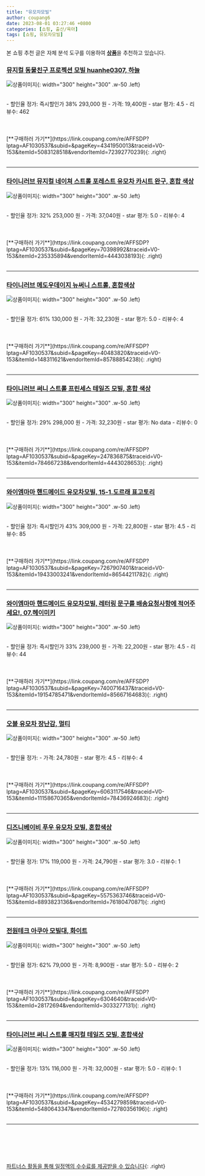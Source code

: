 ```yaml
---
title: "유모차모빌"
author: coupang6
date: 2023-08-01 03:27:46 +0800
categories: [쇼핑, 출산/육아]
tags: [쇼핑, 유모차모빌]
---
```


본 쇼핑 추천 글은 자체 분석 도구를 이용하여 [**상품**](https://link.coupang.com/a/bao1ui)을 추천하고 있습니다.

### [뮤지컬 동물친구 프로젝션 모빌 huanhe0307, 하늘](https://link.coupang.com/re/AFFSDP?lptag=AF1030537&subid=&pageKey=4341950013&traceid=V0-153&itemId=5083128518&vendorItemId=72392770239)

![상품이미지](https://thumbnail6.coupangcdn.com/thumbnails/remote/230x230ex/image/retail/images/2020/11/16/13/7/45f5a40d-dd0a-436c-9482-ac0d45f317c9.jpg){: width="300" height="300" .w-50 .left}


<br>
- 할인율 정가: 즉시할인가 38%  293,000   원
- 가격: 19,400원
- star 평가: 4.5
- 리뷰수: 462
<br>
<br>
<br>
<br>
[**구매하러 가기**](https://link.coupang.com/re/AFFSDP?lptag=AF1030537&subid=&pageKey=4341950013&traceid=V0-153&itemId=5083128518&vendorItemId=72392770239){: .right}
<br>
<br>

---

### [타이니러브 뮤지컬 네이쳐 스트롤 포레스트 유모차 카시트 완구, 혼합 색상](https://link.coupang.com/re/AFFSDP?lptag=AF1030537&subid=&pageKey=70398992&traceid=V0-153&itemId=235335894&vendorItemId=4443038193)

![상품이미지](https://thumbnail6.coupangcdn.com/thumbnails/remote/230x230ex/image/vendor_inventory/9d04/ec24143c705d365c4a5f44d95288255da33419e2a577920da96ab38876f5.jpg){: width="300" height="300" .w-50 .left}


<br>
- 할인율 정가: 32%  253,000   원
- 가격: 37,040원
- star 평가: 5.0
- 리뷰수: 4
<br>
<br>
<br>
<br>
[**구매하러 가기**](https://link.coupang.com/re/AFFSDP?lptag=AF1030537&subid=&pageKey=70398992&traceid=V0-153&itemId=235335894&vendorItemId=4443038193){: .right}
<br>
<br>

---

### [타이니러브 메도우데이지 뉴써니 스트롤, 혼합색상](https://link.coupang.com/re/AFFSDP?lptag=AF1030537&subid=&pageKey=40483820&traceid=V0-153&itemId=148311621&vendorItemId=85788854238)

![상품이미지](https://thumbnail6.coupangcdn.com/thumbnails/remote/230x230ex/image/vendor_inventory/636f/7468a1e0eebd57f536ac979154febd577732ed3fd12823bb667fdea394b8.jpg){: width="300" height="300" .w-50 .left}


<br>
- 할인율 정가: 61%  130,000   원
- 가격: 32,230원
- star 평가: 5.0
- 리뷰수: 4
<br>
<br>
<br>
<br>
[**구매하러 가기**](https://link.coupang.com/re/AFFSDP?lptag=AF1030537&subid=&pageKey=40483820&traceid=V0-153&itemId=148311621&vendorItemId=85788854238){: .right}
<br>
<br>

---

### [타이니러브 써니 스트롤 프린세스 테일즈 모빌, 혼합 색상](https://link.coupang.com/re/AFFSDP?lptag=AF1030537&subid=&pageKey=247836875&traceid=V0-153&itemId=784667238&vendorItemId=4443028653)

![상품이미지](https://thumbnail6.coupangcdn.com/thumbnails/remote/230x230ex/image/vendor_inventory/0701/166aac1e3d66da355f1657595236292dcedaa6244c94b4f9e061b52e4a2a.jpg){: width="300" height="300" .w-50 .left}


<br>
- 할인율 정가: 29%  298,000   원
- 가격: 32,230원
- star 평가: No data
- 리뷰수: 0
<br>
<br>
<br>
<br>
[**구매하러 가기**](https://link.coupang.com/re/AFFSDP?lptag=AF1030537&subid=&pageKey=247836875&traceid=V0-153&itemId=784667238&vendorItemId=4443028653){: .right}
<br>
<br>

---

### [와이엠마마 핸드메이드 유모차모빌, 15-1.도르래 표고토리](https://link.coupang.com/re/AFFSDP?lptag=AF1030537&subid=&pageKey=7267907401&traceid=V0-153&itemId=19433003241&vendorItemId=86544211782)

![상품이미지](https://thumbnail10.coupangcdn.com/thumbnails/remote/230x230ex/image/vendor_inventory/7654/29ea4ee67a262dbb334ec6d1b75dd1373d91983387ad855d7686a857979f.jpg){: width="300" height="300" .w-50 .left}


<br>
- 할인율 정가: 즉시할인가 43%  309,000   원
- 가격: 22,800원
- star 평가: 4.5
- 리뷰수: 85
<br>
<br>
<br>
<br>
[**구매하러 가기**](https://link.coupang.com/re/AFFSDP?lptag=AF1030537&subid=&pageKey=7267907401&traceid=V0-153&itemId=19433003241&vendorItemId=86544211782){: .right}
<br>
<br>

---

### [와이엠마마 핸드메이드 유모차모빌, 레터링 문구를 배송요청사항에 적어주세요!, 07.헤이미키](https://link.coupang.com/re/AFFSDP?lptag=AF1030537&subid=&pageKey=7400716437&traceid=V0-153&itemId=19154785471&vendorItemId=85667164683)

![상품이미지](https://thumbnail10.coupangcdn.com/thumbnails/remote/230x230ex/image/vendor_inventory/7654/29ea4ee67a262dbb334ec6d1b75dd1373d91983387ad855d7686a857979f.jpg){: width="300" height="300" .w-50 .left}


<br>
- 할인율 정가: 즉시할인가 33%  239,000   원
- 가격: 22,200원
- star 평가: 4.5
- 리뷰수: 44
<br>
<br>
<br>
<br>
[**구매하러 가기**](https://link.coupang.com/re/AFFSDP?lptag=AF1030537&subid=&pageKey=7400716437&traceid=V0-153&itemId=19154785471&vendorItemId=85667164683){: .right}
<br>
<br>

---

### [오볼 유모차 장난감, 멀티](https://link.coupang.com/re/AFFSDP?lptag=AF1030537&subid=&pageKey=6063117546&traceid=V0-153&itemId=11158670365&vendorItemId=78436924683)

![상품이미지](https://thumbnail9.coupangcdn.com/thumbnails/remote/230x230ex/image/retail/images/2021/08/30/18/0/ec24aaed-1677-49d7-aa84-a470868f487d.jpg){: width="300" height="300" .w-50 .left}


<br>
- 할인율 정가: 
- 가격: 24,780원
- star 평가: 4.5
- 리뷰수: 4
<br>
<br>
<br>
<br>
[**구매하러 가기**](https://link.coupang.com/re/AFFSDP?lptag=AF1030537&subid=&pageKey=6063117546&traceid=V0-153&itemId=11158670365&vendorItemId=78436924683){: .right}
<br>
<br>

---

### [디즈니베이비 푸우 유모차 모빌, 혼합색상](https://link.coupang.com/re/AFFSDP?lptag=AF1030537&subid=&pageKey=5575363746&traceid=V0-153&itemId=8893823136&vendorItemId=76180470871)

![상품이미지](https://thumbnail9.coupangcdn.com/thumbnails/remote/230x230ex/image/retail/images/2021/05/26/17/4/4a37c61f-0571-4218-92f2-607c89b8026b.jpg){: width="300" height="300" .w-50 .left}


<br>
- 할인율 정가: 17%  119,000   원
- 가격: 24,790원
- star 평가: 3.0
- 리뷰수: 1
<br>
<br>
<br>
<br>
[**구매하러 가기**](https://link.coupang.com/re/AFFSDP?lptag=AF1030537&subid=&pageKey=5575363746&traceid=V0-153&itemId=8893823136&vendorItemId=76180470871){: .right}
<br>
<br>

---

### [전원테크 아쿠아 모빌대, 화이트](https://link.coupang.com/re/AFFSDP?lptag=AF1030537&subid=&pageKey=6304640&traceid=V0-153&itemId=28172694&vendorItemId=3033277131)

![상품이미지](https://thumbnail9.coupangcdn.com/thumbnails/remote/230x230ex/image/vendor_inventory/5224/2cff4797d4fa9d0c89b428bae71982b8bb5938cb89f6589144ca3a95e928.jpg){: width="300" height="300" .w-50 .left}


<br>
- 할인율 정가: 62%  79,000   원
- 가격: 8,900원
- star 평가: 5.0
- 리뷰수: 2
<br>
<br>
<br>
<br>
[**구매하러 가기**](https://link.coupang.com/re/AFFSDP?lptag=AF1030537&subid=&pageKey=6304640&traceid=V0-153&itemId=28172694&vendorItemId=3033277131){: .right}
<br>
<br>

---

### [타이니러브 써니 스트롤 매지컬 테일즈 모빌, 혼합색상](https://link.coupang.com/re/AFFSDP?lptag=AF1030537&subid=&pageKey=4534279859&traceid=V0-153&itemId=5480643347&vendorItemId=72780356196)

![상품이미지](https://thumbnail7.coupangcdn.com/thumbnails/remote/230x230ex/image/retail/images/2020/12/02/10/7/5fc37f6f-23d7-48f3-9a45-9f0b2f962a99.jpg){: width="300" height="300" .w-50 .left}


<br>
- 할인율 정가: 13%  116,000   원
- 가격: 32,000원
- star 평가: 5.0
- 리뷰수: 1
<br>
<br>
<br>
<br>
[**구매하러 가기**](https://link.coupang.com/re/AFFSDP?lptag=AF1030537&subid=&pageKey=4534279859&traceid=V0-153&itemId=5480643347&vendorItemId=72780356196){: .right}
<br>
<br>

---
<br><br><br><br><br> [파트너스 활동을 통해 일정액의 수수료를 제공받을 수 있습니다](https://link.coupang.com/a/bao1ui){: .right}